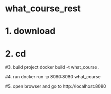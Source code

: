 # what_course_rest

# 1. download <repository>

# 2. cd <repository>

#3. build project
docker build -t what_course . 

#4. run
docker run -p 8080:8080 what_course  

#5. open browser and go to http://localhost:8080
